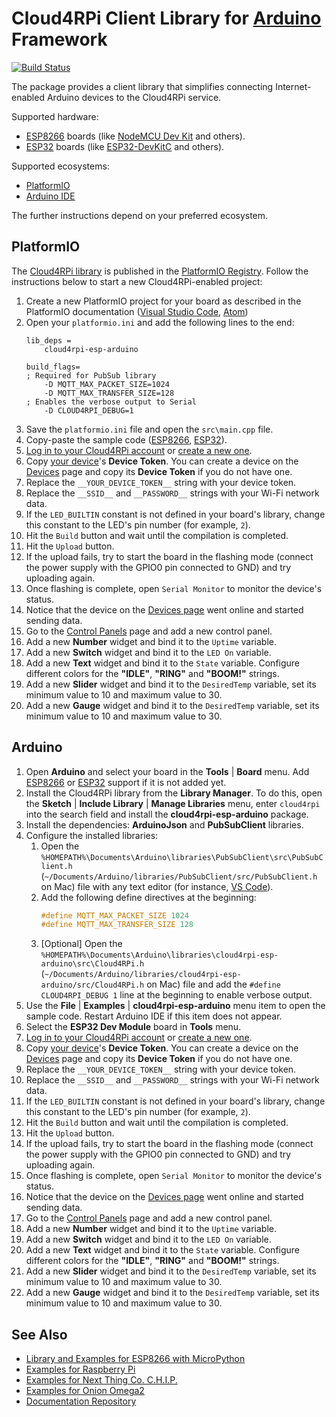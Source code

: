 Cloud4RPi Client Library for [Arduino](https://www.arduino.cc/) Framework
=========================================================================
[![Build Status](https://travis-ci.org/cloud4rpi/cloud4rpi-esp-arduino.svg?branch=master)](https://travis-ci.org/cloud4rpi/loud4rpi-esp-arduino)

The package provides a client library that simplifies connecting Internet-enabled Arduino devices to the Cloud4RPi service.

Supported hardware:

* [ESP8266](https://en.wikipedia.org/wiki/ESP8266) boards (like [NodeMCU Dev Kit](http://www.nodemcu.com/index_en.html#fr_54747661d775ef1a3600009e) and others).
* [ESP32](https://en.wikipedia.org/wiki/ESP32) boards (like [ESP32-DevKitC](https://www.espressif.com/en/products/hardware/esp32-devkitc/overview) and others).

Supported ecosystems:

* [PlatformIO](http://platformio.org/platformio-ide)
* [Arduino IDE](https://www.arduino.cc/en/main/software)

The further instructions depend on your preferred ecosystem.

## PlatformIO

The [Cloud4RPi library](http://platformio.org/lib/show/2045/cloud4rpi-esp-arduino) is published in the [PlatformIO Registry](http://platformio.org/lib). Follow the instructions below to start a new Cloud4RPi-enabled project:

1. Create a new PlatformIO project for your board as described in the PlatformIO documentation ([Visual Studio Code](http://docs.platformio.org/en/latest/ide/vscode.html#id3), [Atom](http://docs.platformio.org/en/latest/ide/atom.html#setting-up-the-project))
2. Open your `platformio.ini` and add the following lines to the end:
   ```
   lib_deps =
       cloud4rpi-esp-arduino
   
   build_flags=
   ; Required for PubSub library
       -D MQTT_MAX_PACKET_SIZE=1024
       -D MQTT_MAX_TRANSFER_SIZE=128
   ; Enables the verbose output to Serial
       -D CLOUD4RPI_DEBUG=1
   ```
3. Save the `platformio.ini` file and open the `src\main.cpp` file.
4. Copy-paste the sample code ([ESP8266](https://github.com/cloud4rpi/cloud4rpi-esp-arduino/blob/master/examples/ESP8266/ESP8266.ino), [ESP32](https://github.com/cloud4rpi/cloud4rpi-esp-arduino/blob/master/examples/ESP32/ESP32.ino)). <!-- common part begins here -->
5. [Log in to your Cloud4RPi account](https://cloud4rpi.io/signin) or [create a new one](https://cloud4rpi.io/register).
6. Copy [your device](https://cloud4rpi.io/devices)'s **Device Token**. You can create a device on the [Devices](https://cloud4rpi.io/devices) page and copy its **Device Token** if you do not have one.
7. Replace the `__YOUR_DEVICE_TOKEN__` string with your device token.
8.  Replace the `__SSID__` and `__PASSWORD__` strings with your Wi-Fi network data.
9.  If the `LED_BUILTIN` constant is not defined in your board's library, change this constant to the LED's pin number (for example, `2`).
10.  Hit the `Build` button and wait until the compilation is completed.
11. Hit the `Upload` button.
11. If the upload fails, try to start the board in the flashing mode (connect the power supply with the GPIO0 pin connected to GND) and try uploading again.
12. Once flashing is complete, open `Serial Monitor` to monitor the device's status.
13. Notice that the device on the [Devices page](https://cloud4rpi.io/devices) went online and started sending data.
14. Go to the [Control Panels](https://cloud4rpi.io/control-panels/) page and add a new control panel.
15. Add a new **Number** widget and bind it to the `Uptime` variable.
16. Add a new **Switch** widget and bind it to the `LED On` variable.
17. Add a new **Text** widget and bind it to the `State` variable. Configure different colors for the **"IDLE"**, **"RING"** and **"BOOM!"** strings.
18. Add a new **Slider** widget and bind it to the `DesiredTemp` variable, set its minimum value to 10 and maximum value to 30.
19. Add a new **Gauge** widget and bind it to the `DesiredTemp` variable, set its minimum value to 10 and maximum value to 30.


## Arduino

1. Open **Arduino** and select your board in the **Tools** | **Board** menu. Add [ESP8266](https://github.com/esp8266/Arduino#installing-with-boards-manager) or [ESP32](https://github.com/espressif/arduino-esp32/blob/master/docs/arduino-ide/boards_manager.md) support if it is not added yet.
2. Install the Cloud4RPi library from the **Library Manager**. To do this, open the **Sketch** | **Include Library** | **Manage Libraries** menu, enter `cloud4rpi` into the search field and install the **cloud4rpi-esp-arduino** package.
3. Install the dependencies: **ArduinoJson** and **PubSubClient** libraries.
4. Configure the installed libraries:
    1. Open the `%HOMEPATH%\Documents\Arduino\libraries\PubSubClient\src\PubSubClient.h` (`~/Documents/Arduino/libraries/PubSubClient/src/PubSubClient.h` on Mac) file with any text editor (for instance, [VS Code](https://code.visualstudio.com)).
    2. Add the following define directives at the beginning:
       ```c
       #define MQTT_MAX_PACKET_SIZE 1024
       #define MQTT_MAX_TRANSFER_SIZE 128
       ```
    3. [Optional] Open the `%HOMEPATH%\Documents\Arduino\libraries\cloud4rpi-esp-arduino\src\Cloud4RPi.h` (`~/Documents/Arduino/libraries/cloud4rpi-esp-arduino/src/Cloud4RPi.h` on Mac) file and add the `#define CLOUD4RPI_DEBUG 1` line at the beginning to enable verbose output.
5. Use the **File** | **Examples** | **cloud4rpi-esp-arduino** menu item to open the sample code. Restart Arduino IDE if this item does not appear.
5. Select the **ESP32 Dev Module** board in **Tools** menu.
6. [Log in to your Cloud4RPi account](https://cloud4rpi.io/signin) or [create a new one](https://cloud4rpi.io/register).
7. Copy [your device](https://cloud4rpi.io/devices)'s **Device Token**. You can create a device on the [Devices](https://cloud4rpi.io/devices) page and copy its **Device Token** if you do not have one.
8. Replace the `__YOUR_DEVICE_TOKEN__` string with your device token.
9. Replace the `__SSID__` and `__PASSWORD__` strings with your Wi-Fi network data.
10. If the `LED_BUILTIN` constant is not defined in your board's library, change this constant to the LED's pin number (for example, `2`).
11. Hit the `Build` button and wait until the compilation is completed.
12. Hit the `Upload` button.
13. If the upload fails, try to start the board in the flashing mode (connect the power supply with the GPIO0 pin connected to GND) and try uploading again.
13. Once flashing is complete, open `Serial Monitor` to monitor the device's status.
14. Notice that the device on the [Devices page](https://cloud4rpi.io/devices) went online and started sending data.
15. Go to the [Control Panels](https://cloud4rpi.io/control-panels/) page and add a new control panel.
16. Add a new **Number** widget and bind it to the `Uptime` variable.
17. Add a new **Switch** widget and bind it to the `LED On` variable.
18. Add a new **Text** widget and bind it to the `State` variable. Configure different colors for the **"IDLE"**, **"RING"** and **"BOOM!"** strings.
19. Add a new **Slider** widget and bind it to the `DesiredTemp` variable, set its minimum value to 10 and maximum value to 30.
20. Add a new **Gauge** widget and bind it to the `DesiredTemp` variable, set its minimum value to 10 and maximum value to 30.


## See Also

* [Library and Examples for ESP8266 with MicroPython](https://github.com/cloud4rpi/cloud4rpi-esp8266-micropython)
* [Examples for Raspberry Pi](https://github.com/cloud4rpi/cloud4rpi-raspberrypi-python)
* [Examples for Next Thing Co. C.H.I.P.](https://github.com/cloud4rpi/cloud4rpi-chip-python)
* [Examples for Onion Omega2](https://github.com/cloud4rpi/cloud4rpi-omega2-python)
* [Documentation Repository](https://github.com/cloud4rpi/docs)
